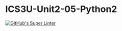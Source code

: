 # ICS3U-Unit2-05-Python2

[![GitHub's Super Linter](https://github.com/Dahrio-Francois/ICS3U-Unit2-05-Python2/workflows/GitHub's%20Super%20Linter/badge.svg)](https://github.com/Dahrio-Francois/ICS3U-Unit2-05-Python2/actions)
